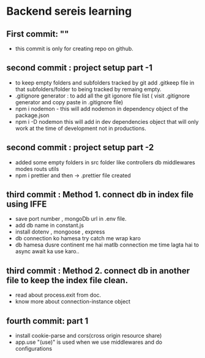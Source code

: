 # Backend sereis learning
## First commit: ""
- this commit is only for creating repo on github.
## second commit : project setup part -1
- to keep empty folders and subfolders tracked by git add .gitkeep file in that subfolders/folder to being tracked by remaing empty.
- .gitignore generator : to  add all the git igonore file list ( visit .gitignore generator and copy paste in .gitignore file)
-  npm i nodemon - this will add nodemon in dependency object of the package.json
- npm i -D nodemon this will add in dev dependencies object that will only work at the time of development not in productions.

## second commit : project setup part -2
- added some empty folders in src folder like controllers db middlewares modes routs utils
- npm i prettier and then -> .prettier file created

## third commit : Method 1. connect db in index file using IFFE 
- save port number , mongoDb url in .env file.
- add db name in constant.js
- install dotenv , mongoose , express
- db connection ko hamesa try catch me wrap karo
- db hamesa dusre continent me hai matlb connection me time    lagta hai to async await ka use karo..

## third commit : Method 2. connect db in another file to keep the index file clean.
- read about process.exit from doc.
- know more about connection-instance object

## fourth commit: part 1
- install cookie-parse and cors(cross origin resource share)
- app.use "(use)" is used when we use middlewares and do configurations
